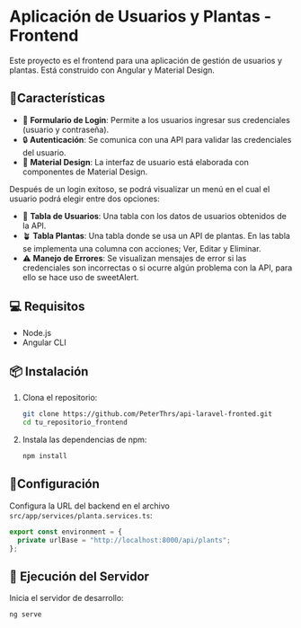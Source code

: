 # Aplicación de Usuarios y Plantas - Frontend

Este proyecto es el frontend para una aplicación de gestión de usuarios y plantas. Está construido con Angular y Material Design.

## 📌Características

- 📝 **Formulario de Login**: Permite a los usuarios ingresar sus credenciales (usuario y contraseña).
- 🔒 **Autenticación**: Se comunica con una API para validar las credenciales del usuario.
- 🎨 **Material Design**: La interfaz de usuario está elaborada con componentes de Material Design.

Después de un login exitoso, se podrá visualizar un menú en el cual el usuario podrá elegir entre dos opciones:

- 👤 **Tabla de Usuarios**: Una tabla con los datos de usuarios obtenidos de la API.
- 🪴 **Tabla Plantas**: Una tabla donde se usa un API de plantas.
En las tabla se implementa una columna con acciones; Ver, Editar y Eliminar.  
- ⚠️ **Manejo de Errores**: Se visualizan mensajes de error si las credenciales son incorrectas o si ocurre algún problema con la API, para ello se hace uso de sweetAlert.

## 💻 Requisitos

- Node.js
- Angular CLI

## 📦 Instalación

1. Clona el repositorio:

    ```sh
    git clone https://github.com/PeterThrs/api-laravel-fronted.git
    cd tu_repositorio_frontend
    ```

2. Instala las dependencias de npm:

    ```sh
    npm install
    ```

## 🔧Configuración

Configura la URL del backend en el archivo `src/app/services/planta.services.ts`:

```typescript
export const environment = {
  private urlBase = "http://localhost:8000/api/plants";
};
```

## 🚀 Ejecución del Servidor

Inicia el servidor de desarrollo:
```sh
ng serve


